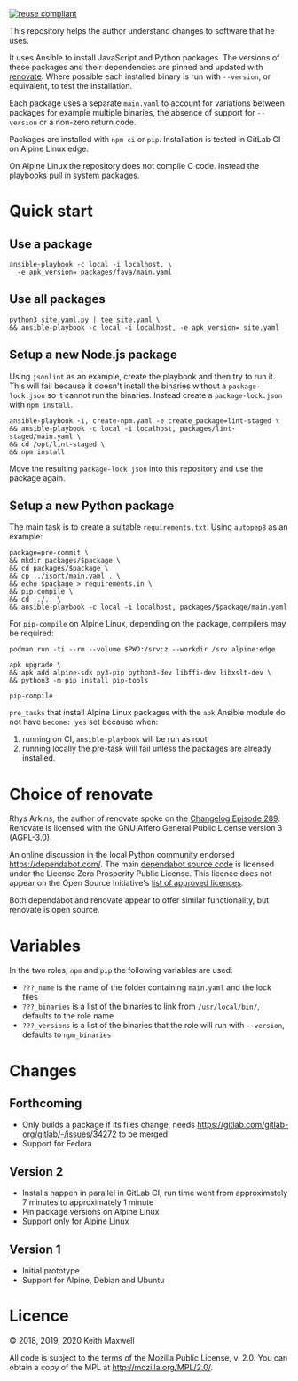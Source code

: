 [renovate]: https://github.com/renovatebot/renovate
[changelog episode 289]: https://changelog.com/podcast/289
[dependabot source code]: https://github.com/dependabot/dependabot-core
[list of approved licences]: https://opensource.org/licenses/alphabetical

[![reuse compliant](https://reuse.software/badge/reuse-compliant.svg)](https://reuse.software/)

This repository helps the author understand changes to software that he uses.

It uses Ansible to install JavaScript and Python packages. The versions of these
packages and their dependencies are pinned and updated with [renovate]. Where
possible each installed binary is run with `--version`, or equivalent, to test
the installation.

Each package uses a separate `main.yaml` to account for variations between
packages for example multiple binaries, the absence of support for `--version`
or a non-zero return code.

Packages are installed with `npm ci` or `pip`. Installation is tested in GitLab
CI on Alpine Linux edge.

On Alpine Linux the repository does not compile C code. Instead the playbooks
pull in system packages.

# Quick start

## Use a package

    ansible-playbook -c local -i localhost, \
      -e apk_version= packages/fava/main.yaml

## Use all packages

    python3 site.yaml.py | tee site.yaml \
    && ansible-playbook -c local -i localhost, -e apk_version= site.yaml

## Setup a new Node.js package

Using `jsonlint` as an example, create the playbook and then try to run it. This
will fail because it doesn't install the binaries without a `package-lock.json`
so it cannot run the binaries. Instead create a `package-lock.json` with
`npm install`.

    ansible-playbook -i, create-npm.yaml -e create_package=lint-staged \
    && ansible-playbook -c local -i localhost, packages/lint-staged/main.yaml \
    && cd /opt/lint-staged \
    && npm install

Move the resulting `package-lock.json` into this repository and use the package
again.

## Setup a new Python package

The main task is to create a suitable `requirements.txt`. Using `autopep8` as an
example:

    package=pre-commit \
    && mkdir packages/$package \
    && cd packages/$package \
    && cp ../isort/main.yaml . \
    && echo $package > requirements.in \
    && pip-compile \
    && cd ../.. \
    && ansible-playbook -c local -i localhost, packages/$package/main.yaml

For `pip-compile` on Alpine Linux, depending on the package, compilers may be
required:

    podman run -ti --rm --volume $PWD:/srv:z --workdir /srv alpine:edge

    apk upgrade \
    && apk add alpine-sdk py3-pip python3-dev libffi-dev libxslt-dev \
    && python3 -m pip install pip-tools

    pip-compile

`pre_tasks` that install Alpine Linux packages with the `apk` Ansible module do
not have `become: yes` set because when:

1. running on CI, `ansible-playbook` will be run as root
2. running locally the pre-task will fail unless the packages are already
   installed.

# Choice of renovate

Rhys Arkins, the author of renovate spoke on the [Changelog Episode 289].
Renovate is licensed with the GNU Affero General Public License version 3
(AGPL-3.0).

An online discussion in the local Python community endorsed
<https://dependabot.com/>. The main [dependabot source code] is licensed under
the License Zero Prosperity Public License. This licence does not appear on the
Open Source Initiative's [list of approved licences].

Both dependabot and renovate appear to offer similar functionality, but renovate
is open source.

# Variables

In the two roles, `npm` and `pip` the following variables are used:

- `???_name` is the name of the folder containing `main.yaml` and the lock files
- `???_binaries` is a list of the binaries to link from `/usr/local/bin/`,
  defaults to the role name
- `???_versions` is a list of the binaries that the role will run with
  `--version`, defaults to `npm_binaries`

# Changes

## Forthcoming

- Only builds a package if its files change, needs
  https://gitlab.com/gitlab-org/gitlab/-/issues/34272 to be merged
- Support for Fedora

## Version 2

- Installs happen in parallel in GitLab CI; run time went from approximately 7
  minutes to approximately 1 minute
- Pin package versions on Alpine Linux
- Support only for Alpine Linux

## Version 1

- Initial prototype
- Support for Alpine, Debian and Ubuntu

# Licence

© 2018, 2019, 2020 Keith Maxwell

All code is subject to the terms of the Mozilla Public License, v. 2.0. You can
obtain a copy of the MPL at <http://mozilla.org/MPL/2.0/>.

<!--

SPDX-License-Identifier: MPL-2.0
SPDX-Copyright: 2019 Keith Maxwell

-->
